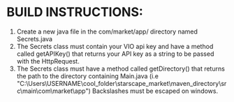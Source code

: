 # BUILD INSTRUCTIONS:

1. Create a new java file in the com/market/app/ directory named Secrets.java
2. The Secrets class must contain your VIO api key and have a method called getAPIKey() that returns your API key as a string to be passed with the HttpRequest.
3. The Secrets class must have a method called getDirectory() that returns the path to the directory containing Main.java (i.e "C:\\Users\\USERNAME\\cool_folder\\starscape_market\\maven_directory\\src\\main\\com\\market\\app")
Backslashes must be escaped on windows.
